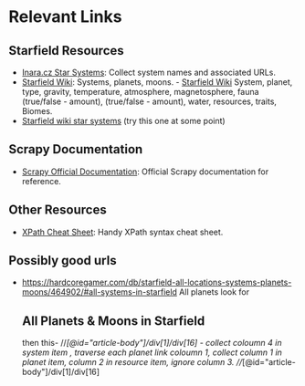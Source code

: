 # Relevant Links

## Starfield Resources
- [Inara.cz Star Systems](https://inara.cz/starfield/starsystems-list/): Collect system names and associated URLs.
- [Starfield Wiki](https://starfieldwiki.net/wiki/Starfield:Star_Systems): Systems, planets, moons. - [Starfield Wiki](https://starfieldwiki.net/wiki/Starfield:Al-Battani_System) System, planet, type, gravity, temperature, atmosphere, magnetosphere, fauna (true/false - amount), (true/false - amount), water, resources, traits, Biomes.
- [Starfield wiki star systems](https://starfieldwiki.net/wiki/Starfield:Star_Systems) (try this one at some point)

## Scrapy Documentation
- [Scrapy Official Documentation](https://docs.scrapy.org/en/latest/): Official Scrapy documentation for reference.

## Other Resources
- [XPath Cheat Sheet](https://devhints.io/xpath): Handy XPath syntax cheat sheet.




## Possibly good urls
 - https://hardcoregamer.com/db/starfield-all-locations-systems-planets-moons/464902/#all-systems-in-starfield   All planets  look for <h2 id="all-planets-amp-moons-in-starfield">All Planets &amp; Moons in Starfield</h2> then this- //*[@id="article-body"]/div[1]/div[16] - collect coloumn 4 in system item , traverse each planet link coloumn 1, collect column 1 in planet item, column 2 in resource item, ignore column 3.  //*[@id="article-body"]/div[1]/div[16]